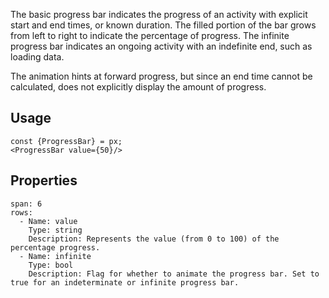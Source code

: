 The basic progress bar indicates the progress of an activity with explicit start and end times, or known duration. The filled portion of the bar grows from left to right to indicate the percentage of progress. The infinite progress bar indicates an ongoing activity with an indefinite end, such as loading data.

The animation hints at forward progress, but since an end time cannot be calculated, does not explicitly display the amount of progress.

## Usage

```react
const {ProgressBar} = px;
<ProgressBar value={50}/>
```


## Properties

```table
span: 6
rows:
  - Name: value
    Type: string
    Description: Represents the value (from 0 to 100) of the percentage progress.
  - Name: infinite
    Type: bool
    Description: Flag for whether to animate the progress bar. Set to true for an indeterminate or infinite progress bar.
```
